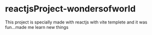 # reactjsProject-wondersofworld
This project is specially made with reactjs with vite templete and it was fun...made me learn new things
